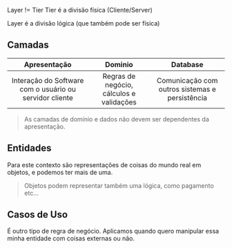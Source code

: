 Layer != Tier
Tier é a divisão física (Cliente/Server)

Layer é a divisão lógica (que também pode ser física)

## Camadas 
Apresentação | Dominio | Database
:------: | :------: | :------:
Interação do Software com o usuário ou servidor cliente | Regras de negócio, cálculos e validações | Comunicação com outros sistemas e persistência

>As camadas de domínio e dados não devem ser dependentes da apresentação.

## Entidades
Para este contexto são representações de coisas do mundo real em objetos, e podemos ter mais de uma.
>Objetos podem representar também uma lógica, como pagamento etc...

## Casos de Uso
É outro tipo de regra de negócio. Aplicamos quando quero manipular essa minha entidade com coisas externas ou não.